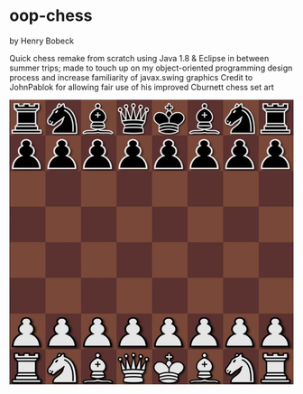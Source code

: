 # oop-chess
by Henry Bobeck

Quick chess remake from scratch using Java 1.8 & Eclipse in between summer trips; made to touch up on my object-oriented programming design process and increase familiarity of javax.swing graphics
Credit to JohnPablok for allowing fair use of his improved Cburnett chess set art


![Example Board](/hsbobeck/oopchess/img/example-board.JPG)
